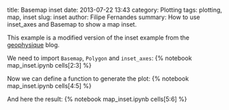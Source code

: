title: Basemap inset
date:  2013-07-22 13:43
category: Plotting
tags: plotting, map, inset
slug: inset
author: Filipe Fernandes
summary: How to use inset_axes and Basemap to show a map inset.


This example is a modified version of the inset example from the [geophysique](http://www.geophysique.be/2010/05/05/matplotlib-basemap-tutorial-part-03-masked-arrays-zoom/) blog.

We need to import `Basemap`, `Polygon` and `inset_axes`:
{% notebook map_inset.ipynb cells[2:3] %}

Now we can define a function to generate the plot:
{% notebook map_inset.ipynb cells[4:5] %}

And here the result:
{% notebook map_inset.ipynb cells[5:6] %}
